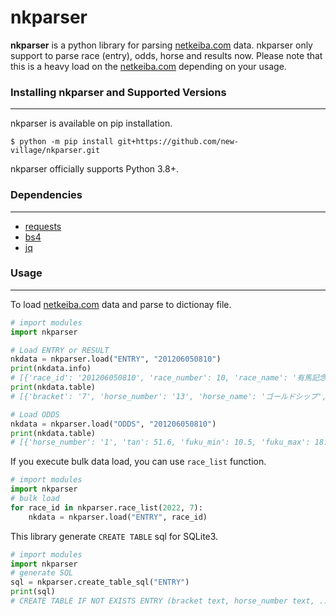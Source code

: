 # nkparser

**nkparser** is a python library for parsing [netkeiba.com](https://www.netkeiba.com/) data. nkparser only support to parse race (entry), odds, horse and results now.
Please note that this is a heavy load on the [netkeiba.com](https://www.netkeiba.com/) depending on your usage.
  

### Installing nkparser and Supported Versions
----------------------
nkparser is available on pip installation.
```
$ python -m pip install git+https://github.com/new-village/nkparser.git
```
nkparser officially supports Python 3.8+.
  
  
### Dependencies
----------------------
- [requests](https://docs.python-requests.org/en/latest/)
- [bs4](https://www.crummy.com/software/BeautifulSoup/bs4/doc/#)
- [jq](https://github.com/mwilliamson/jq.py)
  
### Usage
----------------------
To load [netkeiba.com](https://www.netkeiba.com/) data and parse to dictionay file.
```py
# import modules
import nkparser

# Load ENTRY or RESULT
nkdata = nkparser.load("ENTRY", "201206050810")
print(nkdata.info)
# [{'race_id': '201206050810', 'race_number': 10, 'race_name': '有馬記念', ... }]
print(nkdata.table)
# [{'bracket': '7', 'horse_number': '13', 'horse_name': 'ゴールドシップ', ...}, ...]

# Load ODDS
nkdata = nkparser.load("ODDS", "201206050810")
print(nkdata.table)
# [{'horse_number': '1', 'tan': 51.6, 'fuku_min': 10.5, 'fuku_max': 18.7, ...}, ... ]
```
  
If you execute bulk data load, you can use `race_list` function.
```py
# import modules
import nkparser
# bulk load
for race_id in nkparser.race_list(2022, 7):
    nkdata = nkparser.load("ENTRY", race_id)
```
  
This library generate `CREATE TABLE` sql for SQLite3.
```py
# import modules
import nkparser
# generate SQL
sql = nkparser.create_table_sql("ENTRY")
print(sql)
# CREATE TABLE IF NOT EXISTS ENTRY (bracket text, horse_number text, ... weight_diff integer);
```

